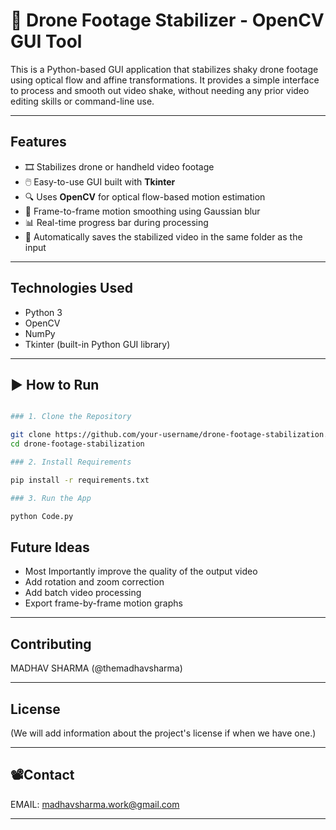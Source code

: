 # 🎥 Drone Footage Stabilizer - OpenCV GUI Tool

This is a Python-based GUI application that stabilizes shaky drone footage using optical flow and affine transformations. It provides a simple interface to process and smooth out video shake, without needing any prior video editing skills or command-line use.

---

##  Features

- 🎞️ Stabilizes drone or handheld video footage
- 🖱️ Easy-to-use GUI built with **Tkinter**
- 🔍 Uses **OpenCV** for optical flow-based motion estimation
- 🔧 Frame-to-frame motion smoothing using Gaussian blur
- 📊 Real-time progress bar during processing
- 💾 Automatically saves the stabilized video in the same folder as the input

---

##  Technologies Used

- Python 3
- OpenCV
- NumPy
- Tkinter (built-in Python GUI library)

---

## ▶️ How to Run

```bash

### 1. Clone the Repository

git clone https://github.com/your-username/drone-footage-stabilization.git
cd drone-footage-stabilization

### 2. Install Requirements

pip install -r requirements.txt

### 3. Run the App

python Code.py

```

## Future Ideas

- Most Importantly improve the quality of the output video
- Add rotation and zoom correction
- Add batch video processing
- Export frame-by-frame motion graphs

---

## Contributing

MADHAV SHARMA (@themadhavsharma)

---

## License

(We will add information about the project's license if when we have one.)

---

## 📽️Contact

EMAIL: madhavsharma.work@gmail.com

---


